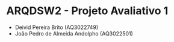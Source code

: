 # ARQDSW2 - Projeto Avaliativo 1
- Deivid Pereira Brito (AQ3022749)
- João Pedro de Almeida Andolpho (AQ3022501)